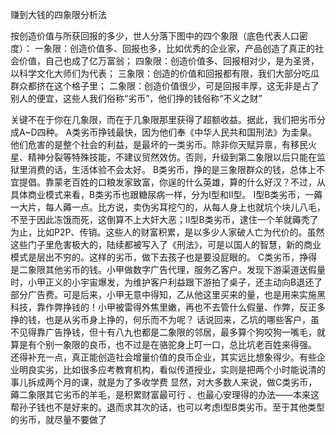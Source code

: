 赚到大钱的四象限分析法


按创造价值与所获回报的多少，世人分落下图中的四个象限（底色代表人口密度）：
一象限：创造价值多、回报也多，比如优秀的企业家，产品创造了真正的社会价值，自己也成了亿万富翁；
四象限：创造价值多、回报相对少，是为圣贤，以科学文化大师们为代表；
三象限：创造的价值和回报都有限，我们大部分吃瓜群众都挤在这个格子里；
二象限：创造价值很少，可是回报丰厚，这无非是占了别人的便宜，这些人我们俗称“劣币”，他们挣的钱俗称“不义之财”

关键不在于你在几象限，而在于几象限那里获得了超额收益。据此，我们把劣币分成A~D四种。
A类劣币挣钱最快，因为他们奉《中华人民共和国刑法》为圭臬。他们危害的是整个社会的利益，是最坏的一类劣币。除非你天赋异禀，有移民火星、精神分裂等特殊技能，不建议贸然效仿。否则，升级到第二象限以后只能在监狱里消费的话，生活体验不会太好。
B类劣币，挣的是三象限群众的钱，总体上不宜提倡。靠蒙老百姓的口粮发家致富，你逞的什么英雄，算的什么好汉？不过，从具体商业模式来看，B类劣币也跟糖尿病一样，分为I型和II型。
I型B类劣币，一薅一大片，每人薅一点。比方说，卖伪劣耳挖勺的，从每人身上也就坑个块儿八毛，不至于因此冻饿而死，这倒算不上大奸大恶；II型B类劣币，逮住一个羊就薅秃了为止，比如P2P、传销。这些人的财富积累，是以多少人家破人亡为代价的。虽然这些门子里危害极大的，陆续都被写入了《刑法》，可是以国人的智慧，新的商业模式是层出不穷的。这样的劣币，做下去孩子也是要没屁眼的。
C类劣币，挣得是二象限其他劣币的钱。小甲做数字广告代理，服务乙客户。发现下游渠道送假量时，小甲正义的小宇宙爆发，为维护客户利益跟下游拍了桌子，还主动向B退还了部分广告费。可是后来，小甲无意中得知，乙从他这里买来的量，也是用来实施黑科技，靠作弊挣钱的！小甲被雷得外焦里嫩，再也不去管什么假量、作弊，反正多挣的钱，也是从劣币身上挣的，何乐而不为呢？
话说回来，乙坑的哪些客户，虽不见得靠广告挣钱，但十有八九也都是二象限的邻居，最多算个狗咬狗一嘴毛，就算是有个别一象限的良币，也不过是在骆驼身上叮一口，总比坑老百姓来得强。
还得补充一点，真正能创造社会增量价值的良币企业，其实远比想象得少。有些企业明良实劣，比如很多应考教育机构，看似传道授业，实则是把两个小时能说清的事儿拆成两个月的课，就是为了多收学费
显然，对大多数人来说，做C类劣币，
薅二象限其它劣币的羊毛，是积累财富最可行
、也最心安理得的办法——本来这帮孙子钱也不是好来的。退而求其次的话，也可以考虑I型B类劣币。至于其他类型的劣币，就尽量不要做了

